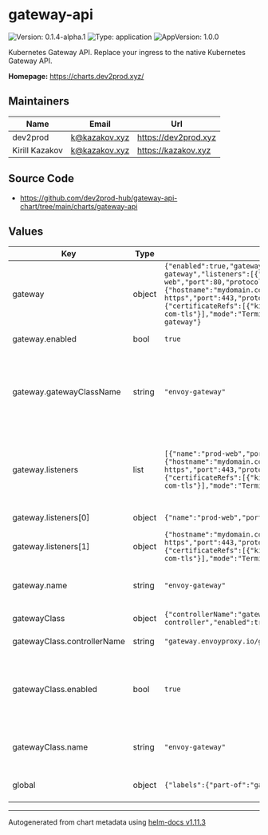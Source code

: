 # gateway-api

![Version: 0.1.4-alpha.1](https://img.shields.io/badge/Version-0.1.4--alpha.1-informational?style=flat-square) ![Type: application](https://img.shields.io/badge/Type-application-informational?style=flat-square) ![AppVersion: 1.0.0](https://img.shields.io/badge/AppVersion-1.0.0-informational?style=flat-square)

Kubernetes Gateway API. Replace your ingress to the native Kubernetes Gateway API.

**Homepage:** <https://charts.dev2prod.xyz/>

## Maintainers

| Name | Email | Url |
| ---- | ------ | --- |
| dev2prod | <k@kazakov.xyz> | <https://dev2prod.xyz> |
| Kirill Kazakov | <k@kazakov.xyz> | <https://kazakov.xyz> |

## Source Code

* <https://github.com/dev2prod-hub/gateway-api-chart/tree/main/charts/gateway-api>

## Values

| Key | Type | Default | Description |
|-----|------|---------|-------------|
| gateway | object | `{"enabled":true,"gatewayClassName":"envoy-gateway","listeners":[{"name":"prod-web","port":80,"protocol":"HTTP"},{"hostname":"mydomain.com","name":"prod-web-https","port":443,"protocol":"HTTPS","tls":{"certificateRefs":[{"kind":"Secret","name":"mydomain-com-tls"}],"mode":"Terminate"}}],"name":"envoy-gateway"}` | Gateway API Configuration |
| gateway.enabled | bool | `true` | Enable Gateway API |
| gateway.gatewayClassName | string | `"envoy-gateway"` | Gateway Class name. Reference to the GatewayClass object. Default: helm release name. |
| gateway.listeners | list | `[{"name":"prod-web","port":80,"protocol":"HTTP"},{"hostname":"mydomain.com","name":"prod-web-https","port":443,"protocol":"HTTPS","tls":{"certificateRefs":[{"kind":"Secret","name":"mydomain-com-tls"}],"mode":"Terminate"}}]` | Define listeners. Use any format according to the original Gateway API spec. |
| gateway.listeners[0] | object | `{"name":"prod-web","port":80,"protocol":"HTTP"}` | Listener for HTTP |
| gateway.listeners[1] | object | `{"hostname":"mydomain.com","name":"prod-web-https","port":443,"protocol":"HTTPS","tls":{"certificateRefs":[{"kind":"Secret","name":"mydomain-com-tls"}],"mode":"Terminate"}}` | Listener for HTTPS |
| gateway.name | string | `"envoy-gateway"` | Gateway name. Default: helm release name |
| gatewayClass | object | `{"controllerName":"gateway.envoyproxy.io/gatewayclass-controller","enabled":true,"name":"envoy-gateway"}` | Gateway Class Configuration |
| gatewayClass.controllerName | string | `"gateway.envoyproxy.io/gatewayclass-controller"` | Controller reference |
| gatewayClass.enabled | bool | `true` | Enable GatewayClass. You can install any components without dependencies |
| gatewayClass.name | string | `"envoy-gateway"` | Gateway Class name. Default: helm release name. |
| global | object | `{"labels":{"part-of":"gateway-api"}}` | Global Configuration for labels, etc. |

----------------------------------------------
Autogenerated from chart metadata using [helm-docs v1.11.3](https://github.com/norwoodj/helm-docs/releases/v1.11.3)
